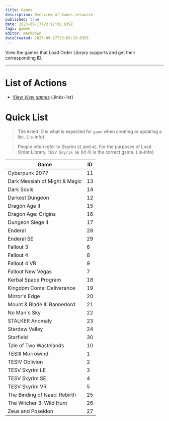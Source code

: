 ```yaml
---
title: Games
description: Overview of Games resource
published: true
date: 2023-09-17T23:12:02.639Z
tags: games
editor: markdown
dateCreated: 2023-09-17T23:03:19.039Z
---
```


View the games that Load Order Library supports and get their corresponding ID.

---


# List of Actions

- [View *View games*](/lists/update)
{.links-list}

# Quick List

> The listed ID is what is expected for `game` when creating or updating a list.
{.is-info}

> People often refer to Skyrim `SE` and `AE`. For the purposes of Load Order Library, `TESV Skyrim SE` (id 4) is the correct game.
{.is-info}


| Game | ID |
| ---- | -- |
| Cyberpunk 2077 | 11 |
| Dark Messiah of Might & Magic | 13 |
| Dark Souls | 14 |
| Darkest Dungeon | 12 |
| Dragon Age II | 15 |
| Dragon Age: Origins | 16 |
| Dungeon Siege II | 17 |
| Enderal | 28 |
| Enderal SE | 29 |
| Fallout 3 | 6 |
| Fallout 4 | 8 |
| Fallout 4 VR | 9 |
| Fallout New Vegas | 7 |
| Kerbal Space Program | 18 |
| Kingdom Come: Deliverance | 19 |
| Mirror's Edge | 20 |
| Mount & Blade II: Bannerlord | 21 |
| No Man's Sky | 22 |
| STALKER Anomaly | 23 |
| Stardew Valley | 24 |
| Starfield | 30 |
| Tale of Two Wastelands | 10 |
| TESIII Morrowind | 1 |
| TESIV Oblivion | 2 |
| TESV Skyrim LE | 3 |
| TESV Skyrim SE | 4 |
| TESV Skyrim VR | 5 |
| The Binding of Isaac: Rebirth | 25 |
| The Witcher 3: Wild Hunt | 26 |
| Zeus and Poseidon | 27 |